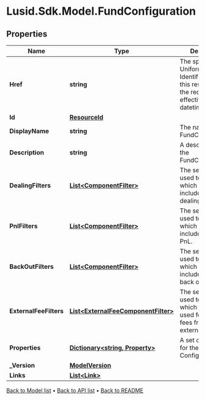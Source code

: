 # Lusid.Sdk.Model.FundConfiguration

## Properties

Name | Type | Description | Notes
------------ | ------------- | ------------- | -------------
**Href** | **string** | The specific Uniform Resource Identifier (URI) for this resource at the requested effective and asAt datetime. | [optional] 
**Id** | [**ResourceId**](ResourceId.md) |  | 
**DisplayName** | **string** | The name of the FundConfiguration. | [optional] 
**Description** | **string** | A description for the FundConfiguration. | [optional] 
**DealingFilters** | [**List&lt;ComponentFilter&gt;**](ComponentFilter.md) | The set of filters used to decide which JE lines are included in the dealing. | [optional] 
**PnlFilters** | [**List&lt;ComponentFilter&gt;**](ComponentFilter.md) | The set of filters used to decide which JE lines are included in the PnL. | [optional] 
**BackOutFilters** | [**List&lt;ComponentFilter&gt;**](ComponentFilter.md) | The set of filters used to decide which JE lines are included in the back outs. | [optional] 
**ExternalFeeFilters** | [**List&lt;ExternalFeeComponentFilter&gt;**](ExternalFeeComponentFilter.md) | The set of filters used to decide which JE lines are used for inputting fees from an external source. | [optional] 
**Properties** | [**Dictionary&lt;string, Property&gt;**](Property.md) | A set of properties for the Fund Configuration. | [optional] 
**_Version** | [**ModelVersion**](ModelVersion.md) |  | [optional] 
**Links** | [**List&lt;Link&gt;**](Link.md) |  | [optional] 

[Back to Model list](../README.md#documentation-for-models) &#8226; [Back to API list](../README.md#documentation-for-api-endpoints) &#8226; [Back to README](../README.md)

